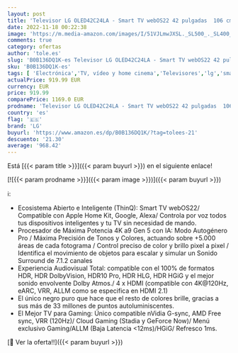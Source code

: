```yaml
---
layout: post
title: 'Televisor LG OLED42C24LA - Smart TV webOS22 42 pulgadas  106 cm  4K OLED evo  Procesador Inteligente Potencia 4K a9 Gen 5 IA  compatible formatos HDR  HDR Dolby Vision y Dolby Atmos  TV para Gaming'
date: 2022-11-18 00:22:38
image: 'https://m.media-amazon.com/images/I/51VJLmwJXSL._SL500_._SL400_.jpg'
comments: true
category: ofertas
author: 'tole.es'
slug: 'B0B136DQ1K-es Televisor LG OLED42C24LA - Smart TV webOS22 42 pulgadas...'
sku: 'B0B136DQ1K-es'
tags: [ 'Electrónica','TV, vídeo y home cinema','Televisores','lg','smart','televisor','tv','🇪🇸', ]
actualPrice: 919.99 EUR
currency: EUR
price: 919.99
comparePrice: 1169.0 EUR
prodname: 'Televisor LG OLED42C24LA - Smart TV webOS22 42 pulgadas  106 cm  4K OLED evo  Procesador Inteligente Potencia 4K a9 Gen 5 IA  compatible formatos HDR  HDR Dolby Vision y Dolby Atmos  TV para Gaming'
country: 'es'
flag: '🇪🇸'
brand: 'LG'
buyurl: 'https://www.amazon.es/dp/B0B136DQ1K/?tag=tolees-21'
descuento: '21.30'
average: '968.42'
---
```


Está [{{< param title >}}]({{< param buyurl >}}) en el siguiente enlace!

[![{{< param prodname >}}]({{< param image >}})]({{< param buyurl >}})

ℹ️:

- Ecosistema Abierto e Inteligente (ThinQ): Smart TV webOS22/ Compatible con Apple Home Kit, Google, Alexa/ Controla por voz todos tus dispositivos inteligentes y tu TV sin necesidad de mando.
- Procesador de Máxima Potencia 4K a9 Gen 5 con IA: Modo Autogénero Pro / Máxima Precisión de Tonos y Colores, actuando sobre +5.000 áreas de cada fotograma / Control preciso de color y brillo pixel a pixel / Identifica el movimiento de objetos para escalar y simular un Sonido Surround de 7.1.2 canales
- Experiencia Audiovisual Total: compatible con el 100% de formatos HDR, HDR DolbyVision, HDR10 Pro, HDR HLG, HDR HGiG y el mejor sonido envolvente Dolby Atmos./ 4 x HDMI (compatible con 4K@120Hz, eARC, VRR, ALLM como se especifica en HDMI 2.1)
- El único negro puro que hace que el resto de colores brille, gracias a sus más de 33 millones de puntos autoluminiscentes.
- El Mejor TV para Gaming: Único compatible nVidia G-sync, AMD Free sync, VRR (120Hz)/ Cloud Gaming (Stadia y GeForce Now)/ Menú exclusivo Gaming/ALLM (Baja Latencia <12ms)/HGiG/ Refresco 1ms.

[🛒 Ver la oferta!!]({{< param buyurl >}})
